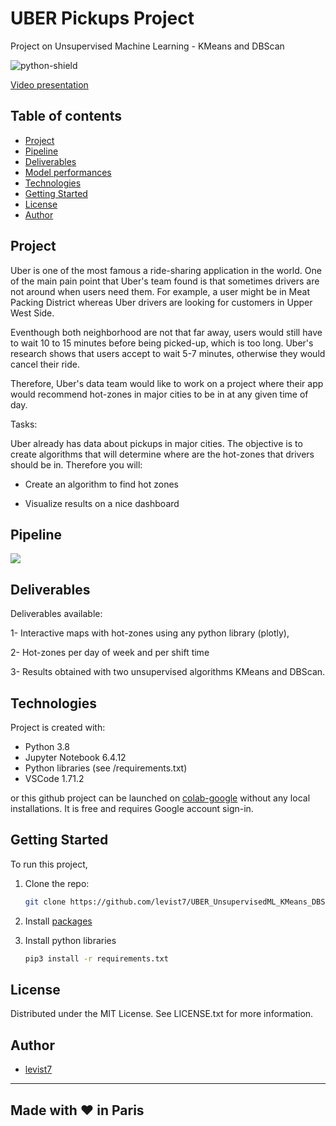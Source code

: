 # UBER Pickups Project
Project on Unsupervised Machine Learning - KMeans and DBScan

![python-shield](https://forthebadge.com/images/badges/made-with-python.svg)  

[Video presentation](https://share.vidyard.com/watch/GZq7BETXYyC3P5gZbrUWnP?)  

## Table of contents
* [Project](#project)
* [Pipeline](#pipeline)
* [Deliverables](#deliverables)
* [Model performances](#modelperformances)
* [Technologies](#technologies)
* [Getting Started](#getting-started)
* [License](#license)
* [Author](#author)

## Project  

Uber is one of the most famous a ride-sharing application in the world. One of the main pain point that Uber's team found is that sometimes drivers are not around when users need them. For example, a user might be in Meat Packing District whereas Uber drivers are looking for customers in Upper West Side. 

Eventhough both neighborhood are not that far away, users would still have to wait 10 to 15 minutes before being picked-up, which is too long. Uber's research shows that users accept to wait 5-7 minutes, otherwise they would cancel their ride.

Therefore, Uber's data team would like to work on a project where their app would recommend hot-zones in major cities to be in at any given time of day.

Tasks:

Uber already has data about pickups in major cities. The objective is to create algorithms that will determine where are the hot-zones that drivers should be in. Therefore you will:

*  Create an algorithm to find hot zones

*  Visualize results on a nice dashboard


## Pipeline  

<img src = ".pipeline_summary.png">

## Deliverables  
Deliverables available:

1- Interactive maps with hot-zones using any python library (plotly),

2- Hot-zones per day of week and per shift time

3- Results obtained with two unsupervised algorithms KMeans and DBScan.


## Technologies

Project is created with:
* Python 3.8
* Jupyter Notebook 6.4.12
* Python libraries (see /requirements.txt)
* VSCode 1.71.2

or this github project can be launched on [colab-google](https://colab.research.google.com) without any local installations. It is free and requires Google account sign-in.  

## Getting Started

To run this project, 
1. Clone the repo:
   ```sh
   git clone https://github.com/levist7/UBER_UnsupervisedML_KMeans_DBSCAN.git
   ```
2. Install [packages](#technologies)

3. Install python libraries
   ```sh
   pip3 install -r requirements.txt
   ```

## License

Distributed under the MIT License. See LICENSE.txt for more information.

## Author  

* [levist7](https://github.com/levist7)  
---
Made with ❤️ in Paris
---
